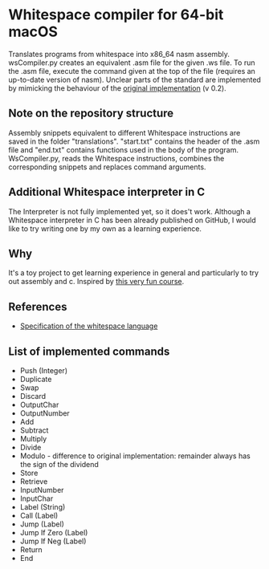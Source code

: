 # Whitespace compiler for 64-bit macOS
Translates programs from whitespace into x86_64 nasm assembly. 
wsCompiler.py creates an equivalent .asm file for the given .ws file. To run the .asm file, execute the command given at the top of the file (requires an up-to-date version of nasm).
Unclear parts of the standard are implemented by mimicking the behaviour of the [original implementation](https://web.archive.org/web/20150717140342/http://compsoc.dur.ac.uk:80/whitespace/download.php) (v 0.2).

## Note on the repository structure
Assembly snippets equivalent to different Whitespace instructions are saved in the folder "translations". "start.txt" contains the header of the .asm file and "end.txt" contains functions used in the
body of the program.  WsCompiler.py, reads the Whitespace instructions, combines the corresponding snippets and replaces command arguments.

## Additional Whitespace interpreter in C
The Interpreter is not fully implemented yet, so it does't work.
Although a Whitespace interpreter in C has been already published on GitHub, I would like to try writing one by my own as a learning experience.

## Why

It's a toy project to get learning experience in general and particularly to try out assembly and c. Inspired by [this very fun course](https://www.nand2tetris.org/).

## References
- [Specification of the whitespace language](https://web.archive.org/web/20151108084710/http://compsoc.dur.ac.uk:80/whitespace/tutorial.html) 

## List of implemented commands 
- Push (Integer)
- Duplicate
- Swap
- Discard
- OutputChar
- OutputNumber
- Add
- Subtract
- Multiply
- Divide
- Modulo - difference to original implementation: remainder always has the sign of the dividend
- Store 
- Retrieve
- InputNumber
- InputChar 
- Label (String)
- Call (Label)
- Jump (Label)
- Jump If Zero (Label)
- Jump If Neg (Label)
- Return
- End
